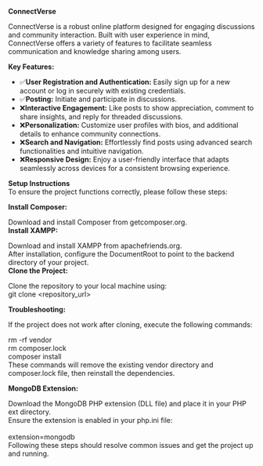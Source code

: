 **ConnectVerse**

ConnectVerse is a robust online platform designed for engaging discussions and community interaction. Built with user experience in mind, ConnectVerse offers a variety of features to facilitate seamless communication and knowledge sharing among users.

**Key Features:**
- ✅**User Registration and Authentication:** Easily sign up for a new account or log in securely with existing credentials.
- ✅**Posting:** Initiate and participate in discussions.
- ❌**Interactive Engagement:** Like posts to show appreciation, comment to share insights, and reply for threaded discussions.
- ❌**Personalization:** Customize user profiles with bios, and additional details to enhance community connections.
- ❌**Search and Navigation:** Effortlessly find posts using advanced search functionalities and intuitive navigation.
- ❌**Responsive Design:** Enjoy a user-friendly interface that adapts seamlessly across devices for a consistent browsing experience.


**Setup Instructions** <br />
To ensure the project functions correctly, please follow these steps:<br />

**Install Composer:** <br />

Download and install Composer from getcomposer.org.<br />
**Install XAMPP:** <br />

Download and install XAMPP from apachefriends.org.<br />
After installation, configure the DocumentRoot to point to the backend directory of your project. <br />
**Clone the Project:** <br />

Clone the repository to your local machine using: <br />
git clone <repository_url> <br />

**Troubleshooting:** <br />

If the project does not work after cloning, execute the following commands: <br />

rm -rf vendor<br />
rm composer.lock<br />
composer install<br />
These commands will remove the existing vendor directory and composer.lock file, then reinstall the dependencies. <br />

**MongoDB Extension:** <br />

Download the MongoDB PHP extension (DLL file) and place it in your PHP ext directory. <br />
Ensure the extension is enabled in your php.ini file: <br />
<br />
extension=mongodb <br />
Following these steps should resolve common issues and get the project up and running. <br />
